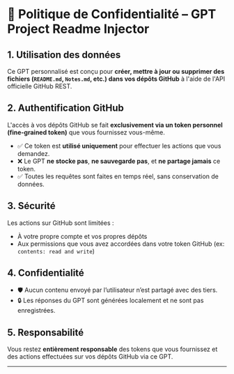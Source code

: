 # 🔐 Politique de Confidentialité – GPT Project Readme Injector

## 1. Utilisation des données

Ce GPT personnalisé est conçu pour **créer, mettre à jour ou supprimer des fichiers (`README.md`, `Notes.md`, etc.) dans vos dépôts GitHub** à l'aide de l'API officielle GitHub REST.

## 2. Authentification GitHub

L'accès à vos dépôts GitHub se fait **exclusivement via un token personnel (fine-grained token)** que vous fournissez vous-même.

- ✅ Ce token est **utilisé uniquement** pour effectuer les actions que vous demandez.
- ❌ Le GPT **ne stocke pas**, **ne sauvegarde pas**, et **ne partage jamais** ce token.
- ✅ Toutes les requêtes sont faites en temps réel, sans conservation de données.

## 3. Sécurité

Les actions sur GitHub sont limitées :
- À votre propre compte et vos propres dépôts
- Aux permissions que vous avez accordées dans votre token GitHub (ex: `contents: read and write`)

## 4. Confidentialité

- 🛡️ Aucun contenu envoyé par l’utilisateur n’est partagé avec des tiers.
- 🔒 Les réponses du GPT sont générées localement et ne sont pas enregistrées.

## 5. Responsabilité

Vous restez **entièrement responsable** des tokens que vous fournissez et des actions effectuées sur vos dépôts GitHub via ce GPT.

---
